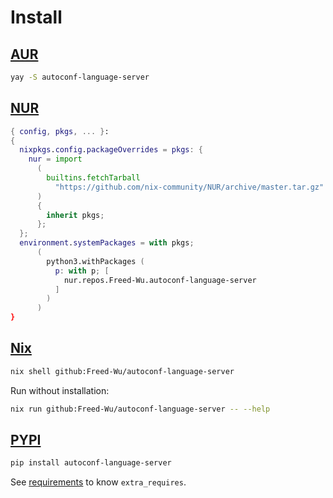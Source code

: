 # Install

## [AUR](https://aur.archlinux.org/packages/autoconf-language-server)

```sh
yay -S autoconf-language-server
```

## [NUR](https://nur.nix-community.org/repos/Freed-Wu)

```nix
{ config, pkgs, ... }:
{
  nixpkgs.config.packageOverrides = pkgs: {
    nur = import
      (
        builtins.fetchTarball
          "https://github.com/nix-community/NUR/archive/master.tar.gz"
      )
      {
        inherit pkgs;
      };
  };
  environment.systemPackages = with pkgs;
      (
        python3.withPackages (
          p: with p; [
            nur.repos.Freed-Wu.autoconf-language-server
          ]
        )
      )
}
```

## [Nix](https://nixos.org)

```sh
nix shell github:Freed-Wu/autoconf-language-server
```

Run without installation:

```sh
nix run github:Freed-Wu/autoconf-language-server -- --help
```

## [PYPI](https://pypi.org/project/autoconf-language-server)

```sh
pip install autoconf-language-server
```

See [requirements](requirements) to know `extra_requires`.
